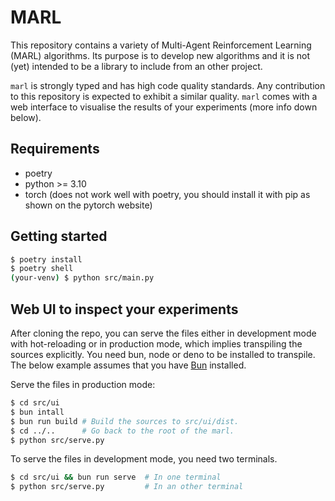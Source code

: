 # MARL
This repository contains a variety of Multi-Agent Reinforcement Learning (MARL) algorithms. Its purpose is to develop new algorithms and it is not (yet) intended to be a library to include from an other project.

`marl` is strongly typed and has high code quality standards. Any contribution to this repository is expected to exhibit a similar quality.
`marl` comes with a web interface to visualise the results of your experiments (more info down below).

## Requirements
- poetry
- python >=  3.10
- torch (does not work well with poetry, you should install it with pip as shown on the pytorch website)

## Getting started
```bash
$ poetry install
$ poetry shell
(your-venv) $ python src/main.py
```

## Web UI to inspect your experiments
After cloning the repo, you can serve the files either in development mode with hot-reloading or in production mode, which implies transpiling the sources explicitly. You need bun, node or deno to be installed to transpile. The below example assumes that you have [Bun](https://bun.sh/) installed.

Serve the files in production mode:
```bash
$ cd src/ui
$ bun intall
$ bun run build # Build the sources to src/ui/dist.
$ cd ../..      # Go back to the root of the marl.
$ python src/serve.py
```

To serve the files in development mode, you need two terminals.
```bash
$ cd src/ui && bun run serve  # In one terminal
$ python src/serve.py         # In an other terminal
```
